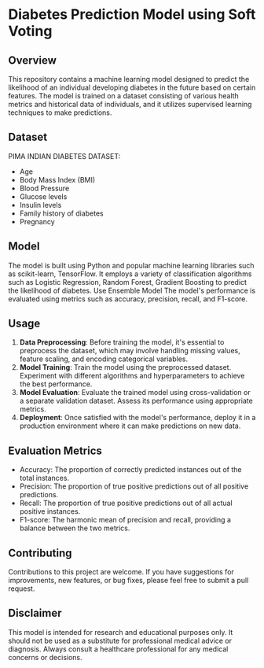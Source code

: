 # Diabetes Prediction Model using Soft Voting

## Overview
This repository contains a machine learning model designed to predict the likelihood of an individual developing diabetes in the future based on certain features. The model is trained on a dataset consisting of various health metrics and historical data of individuals, and it utilizes supervised learning techniques to make predictions.

## Dataset
PIMA INDIAN DIABETES DATASET:
- Age
- Body Mass Index (BMI)
- Blood Pressure
- Glucose levels
- Insulin levels
- Family history of diabetes
- Pregnancy

## Model
The model is built using Python and popular machine learning libraries such as scikit-learn, TensorFlow. It employs a variety of classification algorithms such as Logistic Regression, Random Forest, Gradient Boosting to predict the likelihood of diabetes. Use Ensemble Model  The model's performance is evaluated using metrics such as accuracy, precision, recall, and F1-score.

## Usage
1. **Data Preprocessing**: Before training the model, it's essential to preprocess the dataset, which may involve handling missing values, feature scaling, and encoding categorical variables.
2. **Model Training**: Train the model using the preprocessed dataset. Experiment with different algorithms and hyperparameters to achieve the best performance.
3. **Model Evaluation**: Evaluate the trained model using cross-validation or a separate validation dataset. Assess its performance using appropriate metrics.
4. **Deployment**: Once satisfied with the model's performance, deploy it in a production environment where it can make predictions on new data.

## Evaluation Metrics
- Accuracy: The proportion of correctly predicted instances out of the total instances.
- Precision: The proportion of true positive predictions out of all positive predictions.
- Recall: The proportion of true positive predictions out of all actual positive instances.
- F1-score: The harmonic mean of precision and recall, providing a balance between the two metrics.

## Contributing
Contributions to this project are welcome. If you have suggestions for improvements, new features, or bug fixes, please feel free to submit a pull request.

## Disclaimer
This model is intended for research and educational purposes only. It should not be used as a substitute for professional medical advice or diagnosis. Always consult a healthcare professional for any medical concerns or decisions.



